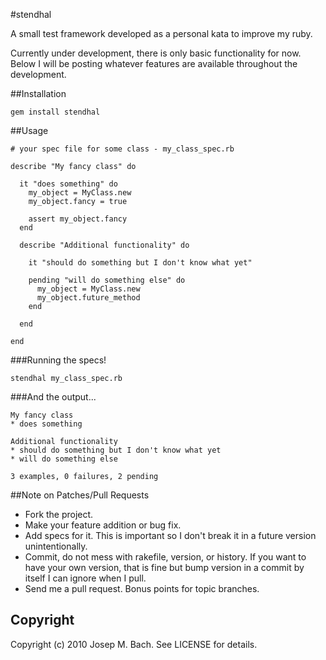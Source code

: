 #stendhal

A small test framework developed as a personal kata to improve my ruby.

Currently under development, there is only basic functionality for now.
Below I will be posting whatever features are available throughout the
development.

##Installation

    gem install stendhal

##Usage

    # your spec file for some class - my_class_spec.rb

    describe "My fancy class" do

      it "does something" do
        my_object = MyClass.new
        my_object.fancy = true

        assert my_object.fancy
      end

      describe "Additional functionality" do

        it "should do something but I don't know what yet"

        pending "will do something else" do
          my_object = MyClass.new
          my_object.future_method
        end

      end

    end

###Running the specs!

    stendhal my_class_spec.rb

###And the output...

    My fancy class
    * does something

    Additional functionality
    * should do something but I don't know what yet
    * will do something else

    3 examples, 0 failures, 2 pending

##Note on Patches/Pull Requests
 
* Fork the project.
* Make your feature addition or bug fix.
* Add specs for it. This is important so I don't break it in a
  future version unintentionally.
* Commit, do not mess with rakefile, version, or history.
  If you want to have your own version, that is fine but bump version
  in a commit by itself I can ignore when I pull.
* Send me a pull request. Bonus points for topic branches.

## Copyright

Copyright (c) 2010 Josep M. Bach. See LICENSE for details.
